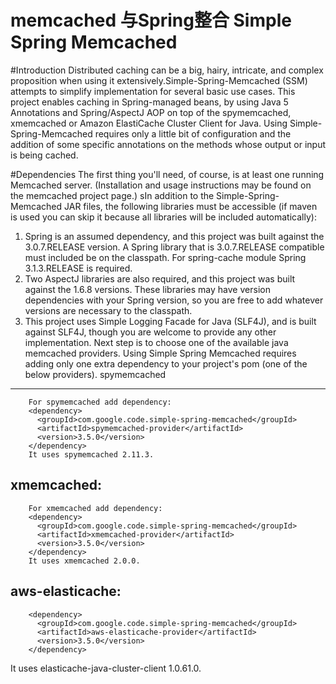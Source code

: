 # memcached 与Spring整合 Simple Spring Memcached

#Introduction
Distributed caching can be a big, hairy, intricate, and complex proposition when using it extensively.Simple-Spring-Memcached (SSM) attempts to simplify implementation for several basic use cases.
This project enables caching in Spring-managed beans, by using Java 5 Annotations and Spring/AspectJ AOP on top of the spymemcached, xmemcached or Amazon ElastiCache Cluster Client for Java.
Using Simple-Spring-Memcached requires only a little bit of configuration and the addition of some specific annotations on the methods whose output or input is being cached.

#Dependencies
The first thing you'll need, of course, is at least one running Memcached server. (Installation and usage instructions may be found on the memcached project page.)
sIn addition to the Simple-Spring-Memcached JAR files, the following libraries must be accessible (if maven is used you can skip it because all libraries will be included automatically):

1. Spring is an assumed dependency, and this project was built against the 3.0.7.RELEASE version. A Spring library that is 3.0.7.RELEASE compatible must included be on the classpath. For spring-cache module Spring 3.1.3.RELEASE is required.
2. Two AspectJ libraries are also required, and this project was built against the 1.6.8 versions. These libraries may have version dependencies with your Spring version, so you are free to add whatever versions are necessary to the classpath.
3. This project uses Simple Logging Facade for Java (SLF4J), and is built against SLF4J, though you are welcome to provide any other implementation.
Next step is to choose one of the available java memcached providers. Using Simple Spring Memcached requires adding only one extra dependency to your project's pom (one of the below providers).
spymemcached
------
        For spymemcached add dependency:
        <dependency>
          <groupId>com.google.code.simple-spring-memcached</groupId>
          <artifactId>spymemcached-provider</artifactId>
          <version>3.5.0</version>
        </dependency>
        It uses spymemcached 2.11.3.

xmemcached:
------
        For xmemcached add dependency:
        <dependency>
          <groupId>com.google.code.simple-spring-memcached</groupId>
          <artifactId>xmemcached-provider</artifactId>
          <version>3.5.0</version>
        </dependency>
        It uses xmemcached 2.0.0.

aws-elasticache:
------
        <dependency>
          <groupId>com.google.code.simple-spring-memcached</groupId>
          <artifactId>aws-elasticache-provider</artifactId>
          <version>3.5.0</version>
        </dependency>
It uses elasticache-java-cluster-client 1.0.61.0.